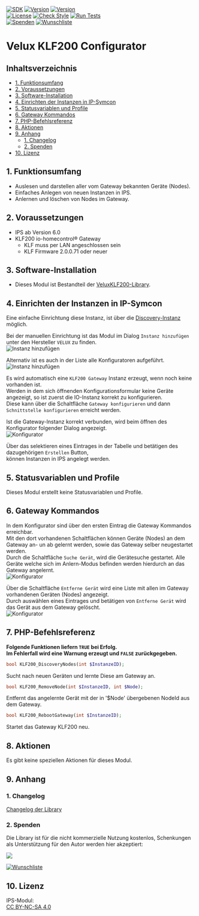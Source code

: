 [![SDK](https://img.shields.io/badge/Symcon-PHPModul-red.svg?style=flat-square)](https://www.symcon.de/service/dokumentation/entwicklerbereich/sdk-tools/sdk-php/)
[![Version](https://img.shields.io/badge/Modul%20Version-1.00-blue.svg?style=flat-square)](https://community.symcon.de/t/modul-velux-klf200/50429)
[![Version](https://img.shields.io/badge/Symcon%20Version-6.0%20%3E-green.svg?style=flat-square)](https://www.symcon.de/de/service/dokumentation/installation/migrationen/v55-v60-q3-2021/)  
[![License](https://img.shields.io/badge/License-CC%20BY--NC--SA%204.0-green.svg?style=flat-square)](https://creativecommons.org/licenses/by-nc-sa/4.0/)
[![Check Style](https://github.com/Nall-chan/VeluxKLF200/workflows/Check%20Style/badge.svg)](https://github.com/Nall-chan/VeluxKLF200/actions) [![Run Tests](https://github.com/Nall-chan/VeluxKLF200/workflows/Run%20Tests/badge.svg)](https://github.com/Nall-chan/VeluxKLF200/actions)  
[![Spenden](https://www.paypalobjects.com/de_DE/DE/i/btn/btn_donate_SM.gif)](#3-spenden)
[![Wunschliste](https://img.shields.io/badge/Wunschliste-Amazon-ff69fb.svg)](#3-spenden)  

# Velux KLF200 Configurator  <!-- omit in toc -->

## Inhaltsverzeichnis <!-- omit in toc -->

- [1. Funktionsumfang](#1-funktionsumfang)
- [2. Voraussetzungen](#2-voraussetzungen)
- [3. Software-Installation](#3-software-installation)
- [4. Einrichten der Instanzen in IP-Symcon](#4-einrichten-der-instanzen-in-ip-symcon)
- [5. Statusvariablen und Profile](#5-statusvariablen-und-profile)
- [6. Gateway Kommandos](#6-gateway-kommandos)
- [7. PHP-Befehlsreferenz](#7-php-befehlsreferenz)
- [8. Aktionen](#8-aktionen)
- [9. Anhang](#9-anhang)
  - [1. Changelog](#1-changelog)
  - [2. Spenden](#2-spenden)
- [10. Lizenz](#10-lizenz)


## 1. Funktionsumfang

 - Auslesen und darstellen aller vom Gateway bekannten Geräte (Nodes).  
 - Einfaches Anlegen von neuen Instanzen in IPS.  
 - Anlernen und löschen von Nodes im Gateway.  

## 2. Voraussetzungen

 - IPS ab Version 6.0  
 - KLF200 io-homecontrol® Gateway  
    - KLF muss per LAN angeschlossen sein  
    - KLF Firmware 2.0.0.71 oder neuer  

## 3. Software-Installation

* Dieses Modul ist Bestandteil der [VeluxKLF200-Library](../README.md#3-software-installation).  
  
## 4. Einrichten der Instanzen in IP-Symcon

Eine einfache Einrichtung diese Instanz, ist über die [Discovery-Instanz](../KLF200Discovery/README.md) möglich.  

Bei der manuellen Einrichtung ist das Modul im Dialog `Instanz hinzufügen` unter den Hersteller `VELUX` zu finden.  
![Instanz hinzufügen](../imgs/instanzen.png)  

Alternativ ist es auch in der Liste alle Konfiguratoren aufgeführt.  
![Instanz hinzufügen](../imgs/instanzen_configurator.png)  

Es wird automatisch eine `KLF200 Gateway` Instanz erzeugt, wenn noch keine vorhanden ist.  
Werden in dem sich öffnenden Konfigurationsformular keine Geräte angezeigt, so ist zuerst die IO-Instanz korrekt zu konfigurieren.  
Diese kann über die Schaltfläche `Gateway konfigurieren` und dann `Schnittstelle konfigurieren` erreicht werden.  

Ist die Gateway-Instanz korrekt verbunden, wird beim öffnen des Konfigurator folgender Dialog angezeigt.  
![Konfigurator](../imgs/conf_configurator.png)  

Über das selektieren eines Eintrages in der Tabelle und betätigen des dazugehörigen `Erstellen` Button,  
können Instanzen in IPS angelegt werden.  

## 5. Statusvariablen und Profile

Dieses Modul erstellt keine Statusvariablen und Profile.  

## 6. Gateway Kommandos

In dem Konfigurator sind über den ersten Eintrag die Gateway Kommandos erreichbar.  
Mit den dort vorhandenen Schaltflächen können Geräte (Nodes) an dem Gateway an- un ab gelernt werden, sowie das Gateway selber neugestartet werden.  
Durch die Schaltfläche `Suche Gerät`, wird die Gerätesuche gestartet. Alle Geräte welche sich im Anlern-Modus befinden werden hierdurch an das Gateway angelernt.  
![Konfigurator](../imgs/conf_configurator1.png)  

Über die Schaltfläche `Entferne Gerät` wird eine Liste mit allen im Gateway vorhandenen Geräten (Nodes) angezeigt.  
Durch auswählen eines Eintrages und betätigen von `Entferne Gerät` wird das Gerät aus dem Gateway gelöscht.  
![Konfigurator](../imgs/conf_configurator2.png)  

## 7. PHP-Befehlsreferenz

**Folgende Funktionen liefern `TRUE` bei Erfolg.  
Im Fehlerfall wird eine Warnung erzeugt und `FALSE` zurückgegeben.**  

```php
bool KLF200_DiscoveryNodes(int $InstanzeID);
```
Sucht nach neuen Geräten und lernte Diese am Gateway an.  

```php
bool KLF200_RemoveNode(int $InstanzeID, int $Node);
```
Entfernt das angelernte Gerät mit der in '$Node' übergebenen NodeId aus dem Gateway.    

```php
bool KLF200_RebootGateway(int $InstanzeID);
```
Startet das Gateway KLF200 neu.  


## 8. Aktionen

Es gibt keine speziellen Aktionen für dieses Modul.  

## 9. Anhang

### 1. Changelog

[Changelog der Library](../README.md#2-changelog)

### 2. Spenden

  Die Library ist für die nicht kommerzielle Nutzung kostenlos, Schenkungen als Unterstützung für den Autor werden hier akzeptiert:  

<a href="https://www.paypal.com/donate?hosted_button_id=G2SLW2MEMQZH2" target="_blank"><img src="https://www.paypalobjects.com/de_DE/DE/i/btn/btn_donate_LG.gif" border="0" /></a>

[![Wunschliste](https://img.shields.io/badge/Wunschliste-Amazon-ff69fb.svg)](https://www.amazon.de/hz/wishlist/ls/YU4AI9AQT9F?ref_=wl_share) 


## 10. Lizenz

  IPS-Modul:  
  [CC BY-NC-SA 4.0](https://creativecommons.org/licenses/by-nc-sa/4.0/)  
  